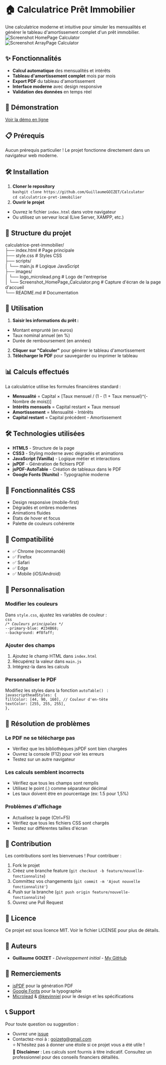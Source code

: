 # **🏠 Calculatrice Prêt Immobilier**  
Une calculatrice moderne et intuitive pour simuler les mensualités et générer le tableau d'amortissement complet d'un prêt immobilier.  
![Screenshot HomePage Calculator](./images/Screenshot_HomePage_Calculator.png)  
![Screenshot ArrayPage Calculator](./images/Screenshot_ArrayPage_Calculator.png)  
## **✨ Fonctionnalités**  
* **Calcul automatique** des mensualités et intérêts
* **Tableau d'amortissement complet** mois par mois
* **Export PDF** du tableau d'amortissement
* **Interface moderne** avec design responsive
* **Validation des données** en temps réel  
## **🚀 Démonstration**  
[Voir la démo en ligne](https://www.youtube.com/watch?v=jdkSxWxZiFk)  
## **📋 Prérequis**  
Aucun prérequis particulier ! Le projet fonctionne directement dans un navigateur web moderne.  
## **🛠️ Installation**  
1. **Cloner le repository**  
``` bashgit clone https://github.com/GuillaumeGOIZET/Calculator ```  
``` cd calculatrice-pret-immobilier ```  
2. **Ouvrir le projet**  
* Ouvrez le fichier ``` index.html ``` dans votre navigateur
* Ou utilisez un serveur local (Live Server, XAMPP, etc.)  
## **📁 Structure du projet**  
calculatrice-pret-immobilier/  
├── index.html              # Page principale  
├── style.css              # Styles CSS  
├── scripts/  
│   └── main.js            # Logique JavaScript  
├── images/  
│   └── logo_microlead.png # Logo de l'entreprise  
│   └── Screenshot_HomePage_Calculator.png # Capture d'écran de la page d'accueil  
└── README.md              # Documentation  
## **🎯 Utilisation**  
1. **Saisir les informations du prêt :**  
* Montant emprunté (en euros)
* Taux nominal annuel (en %)
* Durée de remboursement (en années)  
2. **Cliquer sur "Calculer"** pour générer le tableau d'amortissement  
3. **Télécharger le PDF** pour sauvegarder ou imprimer le tableau  
## **📊 Calculs effectués**  
La calculatrice utilise les formules financières standard :  
* **Mensualité** = Capital × [Taux mensuel / (1 - (1 + Taux mensuel)^(-Nombre de mois))]
* **Intérêts mensuels** = Capital restant × Taux mensuel
* **Amortissement** = Mensualité - Intérêts
* **Capital restant** = Capital précédent - Amortissement  
## **🛠️ Technologies utilisées**  
* **HTML5** - Structure de la page
* **CSS3** - Styling moderne avec dégradés et animations
* **JavaScript (Vanilla)** - Logique métier et interactions
* **jsPDF** - Génération de fichiers PDF
* **jsPDF-AutoTable** - Création de tableaux dans le PDF
* **Google Fonts (Nunito)** - Typographie moderne  
## **🎨 Fonctionnalités CSS**  
* Design responsive (mobile-first)
* Dégradés et ombres modernes
* Animations fluides
* États de hover et focus
* Palette de couleurs cohérente  
## **📱 Compatibilité**  
* ✅ Chrome (recommandé)
* ✅ Firefox
* ✅ Safari
* ✅ Edge
* ✅ Mobile (iOS/Android)  
## **🔧 Personnalisation**  
### **Modifier les couleurs**  
Dans ``` style.css ```, ajustez les variables de couleur :  
``` css ```  
_``` /* Couleurs principales */ ```_  
``` --primary-blue: #234B68; ```  
``` --background: #f8faff; ```  
### **Ajouter des champs**  
1. Ajoutez le champ HTML dans ``` index.html ```
2. Récupérez la valeur dans ``` main.js ```
3. Intégrez-la dans les calculs  
### **Personnaliser le PDF**  
Modifiez les styles dans la fonction ```autoTable() ``` :  
``` javascriptheadStyles: { ```  
   ``` fillColor: [44, 90, 160], // Couleur d'en-tête ```  
   ``` textColor: [255, 255, 255], ```  
``` }, ```  
## **🐛 Résolution de problèmes**  
### **Le PDF ne se télécharge pas**  
* Vérifiez que les bibliothèques jsPDF sont bien chargées
* Ouvrez la console (F12) pour voir les erreurs
* Testez sur un autre navigateur  
### **Les calculs semblent incorrects**  
* Vérifiez que tous les champs sont remplis
* Utilisez le point (.) comme séparateur décimal
* Les taux doivent être en pourcentage (ex: 1.5 pour 1,5%)  
### **Problèmes d'affichage**  
* Actualisez la page (Ctrl+F5)
* Vérifiez que tous les fichiers CSS sont chargés
* Testez sur différentes tailles d'écran  
## **🤝 Contribution**  
Les contributions sont les bienvenues ! Pour contribuer :  
1. Fork le projet
2. Créez une branche feature (``` git checkout -b feature/nouvelle-fonctionnalite ```)
3. Committez vos changements (``` git commit -m 'Ajout nouvelle fonctionnalité' ```)
4. Push sur la branche (``` git push origin feature/nouvelle-fonctionnalite ```)
5. Ouvrez une Pull Request  
## **📄 Licence**  
Ce projet est sous licence MIT. Voir le fichier LICENSE pour plus de détails.
## **👥 Auteurs**
* **Guillaume GOIZET** - *Développement initial* - [My GitHub](https://github.com/GuillaumeGOIZET)  
## **🙏 Remerciements**  
* <u>jsPDF</u> pour la génération PDF
* <u>Google Fonts</u> pour la typographie
* <u>Microlead</u> & <u>@kevinniel</u> pour le design et les spécifications  
## **📞 Support**  
Pour toute question ou suggestion :  
* Ouvrez une [issue](https://github.com/GuillaumeGOIZET/Calculator/issues)
* Contactez-moi à : [goizetg@gmail.com](mailto:goizetg@gmail.com)    
⭐ N'hésitez pas à donner une étoile si ce projet vous a été utile !  
🚨 **Disclaimer** : Les calculs sont fournis à titre indicatif. Consultez un professionnel pour des conseils financiers détaillés.